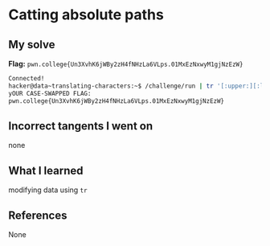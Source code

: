 # Catting absolute paths

## My solve
**Flag:** `pwn.college{Un3XvhK6jWBy2zH4fNHzLa6VLps.01MxEzNxwyM1gjNzEzW}`

```bash
Connected!                                                                        
hacker@data~translating-characters:~$ /challenge/run | tr '[:upper:][:lower:]' '[:lower:][:upper:]'
yOUR CASE-SWAPPED FLAG:
pwn.college{Un3XvhK6jWBy2zH4fNHzLa6VLps.01MxEzNxwyM1gjNzEzW}

```

## Incorrect tangents I went on
none

## What I learned
modifying data using `tr`

## References 
None
